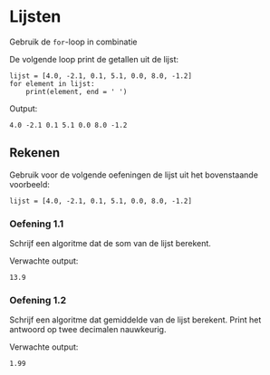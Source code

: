 # Lijsten

Gebruik de `for`-loop in combinatie

De volgende loop print de getallen uit de lijst:

	lijst = [4.0, -2.1, 0.1, 5.1, 0.0, 8.0, -1.2]
	for element in lijst:
	    print(element, end = ' ')

Output:

	4.0 -2.1 0.1 5.1 0.0 8.0 -1.2

## Rekenen

Gebruik voor de volgende oefeningen de lijst uit het bovenstaande voorbeeld:

	lijst = [4.0, -2.1, 0.1, 5.1, 0.0, 8.0, -1.2]

### Oefening 1.1

Schrijf een algoritme dat de som van de lijst berekent.

Verwachte output:

	13.9

### Oefening 1.2

Schrijf een algoritme dat gemiddelde van de lijst berekent. Print het antwoord op twee decimalen nauwkeurig.

Verwachte output:

	1.99
